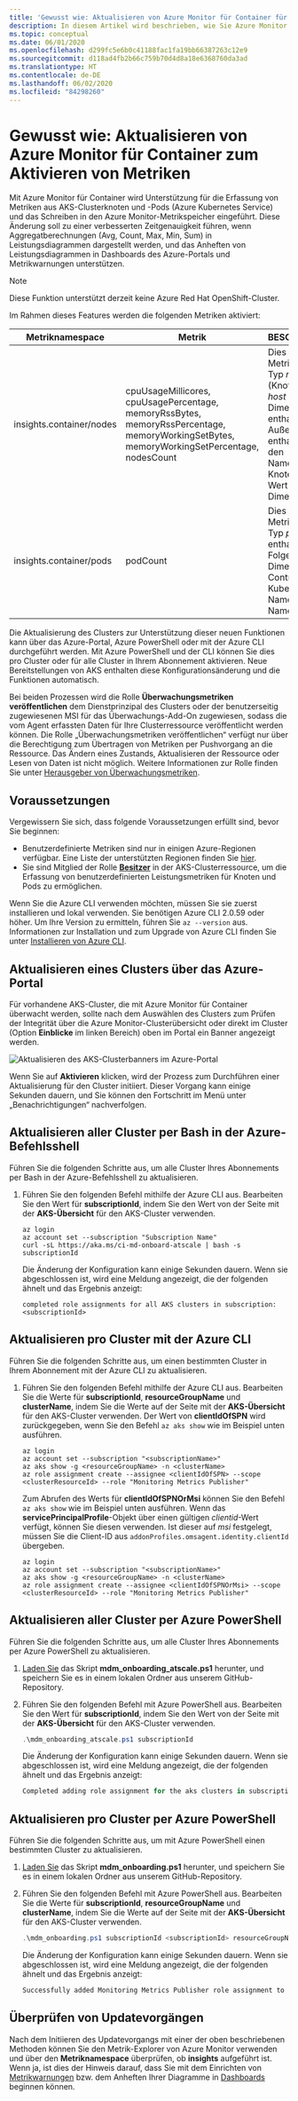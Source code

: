 ```yaml
---
title: 'Gewusst wie: Aktualisieren von Azure Monitor für Container für Metriken | Microsoft-Dokumentation'
description: In diesem Artikel wird beschrieben, wie Sie Azure Monitor für Container aktualisieren, um die Funktion für benutzerdefinierte Metriken zu aktivieren, für die das Untersuchen und Senden von Warnungen zu aggregierten Metriken unterstützt wird.
ms.topic: conceptual
ms.date: 06/01/2020
ms.openlocfilehash: d299fc5e6b0c41188fac1fa19bb66387263c12e9
ms.sourcegitcommit: d118ad4fb2b66c759b70d4d8a18e6368760da3ad
ms.translationtype: HT
ms.contentlocale: de-DE
ms.lasthandoff: 06/02/2020
ms.locfileid: "84298260"
---
```

# <a name="how-to-update-azure-monitor-for-containers-to-enable-metrics"></a>Gewusst wie: Aktualisieren von Azure Monitor für Container zum Aktivieren von Metriken

Mit Azure Monitor für Container wird Unterstützung für die Erfassung von Metriken aus AKS-Clusterknoten und -Pods (Azure Kubernetes Service) und das Schreiben in den Azure Monitor-Metrikspeicher eingeführt. Diese Änderung soll zu einer verbesserten Zeitgenauigkeit führen, wenn Aggregatberechnungen (Avg, Count, Max, Min, Sum) in Leistungsdiagrammen dargestellt werden, und das Anheften von Leistungsdiagrammen in Dashboards des Azure-Portals und Metrikwarnungen unterstützen.

>[!NOTE]
>Diese Funktion unterstützt derzeit keine Azure Red Hat OpenShift-Cluster.
>

Im Rahmen dieses Features werden die folgenden Metriken aktiviert:

| Metriknamespace | Metrik | BESCHREIBUNG |
|------------------|--------|-------------|
| insights.container/nodes | cpuUsageMillicores, cpuUsagePercentage, memoryRssBytes, memoryRssPercentage, memoryWorkingSetBytes, memoryWorkingSetPercentage, nodesCount | Dies sind Metriken vom Typ *node* (Knoten), die *host* als Dimension enthalten. Außerdem enthalten sie den<br> Namen des Knotens als Wert für die Dimension *host*. |
| insights.container/pods | podCount | Dies sind Metriken vom Typ *pod*. Sie enthalten Folgendes als Dimension: ControllerName, Kubernetes-Namespace, Name, Phase. |

Die Aktualisierung des Clusters zur Unterstützung dieser neuen Funktionen kann über das Azure-Portal, Azure PowerShell oder mit der Azure CLI durchgeführt werden. Mit Azure PowerShell und der CLI können Sie dies pro Cluster oder für alle Cluster in Ihrem Abonnement aktivieren. Neue Bereitstellungen von AKS enthalten diese Konfigurationsänderung und die Funktionen automatisch.

Bei beiden Prozessen wird die Rolle **Überwachungsmetriken veröffentlichen** dem Dienstprinzipal des Clusters oder der benutzerseitig zugewiesenen MSI für das Überwachungs-Add-On zugewiesen, sodass die vom Agent erfassten Daten für Ihre Clusterressource veröffentlicht werden können. Die Rolle „Überwachungsmetriken veröffentlichen“ verfügt nur über die Berechtigung zum Übertragen von Metriken per Pushvorgang an die Ressource. Das Ändern eines Zustands, Aktualisieren der Ressource oder Lesen von Daten ist nicht möglich. Weitere Informationen zur Rolle finden Sie unter [Herausgeber von Überwachungsmetriken](../../role-based-access-control/built-in-roles.md#monitoring-metrics-publisher).

## <a name="prerequisites"></a>Voraussetzungen

Vergewissern Sie sich, dass folgende Voraussetzungen erfüllt sind, bevor Sie beginnen:

* Benutzerdefinierte Metriken sind nur in einigen Azure-Regionen verfügbar. Eine Liste der unterstützten Regionen finden Sie [hier](../platform/metrics-custom-overview.md#supported-regions).
* Sie sind Mitglied der Rolle **[Besitzer](../../role-based-access-control/built-in-roles.md#owner)** in der AKS-Clusterressource, um die Erfassung von benutzerdefinierten Leistungsmetriken für Knoten und Pods zu ermöglichen. 

Wenn Sie die Azure CLI verwenden möchten, müssen Sie sie zuerst installieren und lokal verwenden. Sie benötigen Azure CLI 2.0.59 oder höher. Um Ihre Version zu ermitteln, führen Sie `az --version` aus. Informationen zur Installation und zum Upgrade von Azure CLI finden Sie unter [Installieren von Azure CLI](https://docs.microsoft.com/cli/azure/install-azure-cli). 

## <a name="upgrade-a-cluster-from-the-azure-portal"></a>Aktualisieren eines Clusters über das Azure-Portal

Für vorhandene AKS-Cluster, die mit Azure Monitor für Container überwacht werden, sollte nach dem Auswählen des Clusters zum Prüfen der Integrität über die Azure Monitor-Clusterübersicht oder direkt im Cluster (Option **Einblicke** im linken Bereich) oben im Portal ein Banner angezeigt werden.

![Aktualisieren des AKS-Clusterbanners im Azure-Portal](./media/container-insights-update-metrics/portal-banner-enable-01.png)

Wenn Sie auf **Aktivieren** klicken, wird der Prozess zum Durchführen einer Aktualisierung für den Cluster initiiert. Dieser Vorgang kann einige Sekunden dauern, und Sie können den Fortschritt im Menü unter „Benachrichtigungen“ nachverfolgen.

## <a name="upgrade-all-clusters-using-bash-in-azure-command-shell"></a>Aktualisieren aller Cluster per Bash in der Azure-Befehlsshell

Führen Sie die folgenden Schritte aus, um alle Cluster Ihres Abonnements per Bash in der Azure-Befehlsshell zu aktualisieren.

1. Führen Sie den folgenden Befehl mithilfe der Azure CLI aus.  Bearbeiten Sie den Wert für **subscriptionId**, indem Sie den Wert von der Seite mit der **AKS-Übersicht** für den AKS-Cluster verwenden.

    ```azurecli
    az login
    az account set --subscription "Subscription Name"
    curl -sL https://aka.ms/ci-md-onboard-atscale | bash -s subscriptionId   
    ```

    Die Änderung der Konfiguration kann einige Sekunden dauern. Wenn sie abgeschlossen ist, wird eine Meldung angezeigt, die der folgenden ähnelt und das Ergebnis anzeigt:

    ```azurecli
    completed role assignments for all AKS clusters in subscription: <subscriptionId>
    ```

## <a name="upgrade-per-cluster-using-azure-cli"></a>Aktualisieren pro Cluster mit der Azure CLI

Führen Sie die folgenden Schritte aus, um einen bestimmten Cluster in Ihrem Abonnement mit der Azure CLI zu aktualisieren.

1. Führen Sie den folgenden Befehl mithilfe der Azure CLI aus. Bearbeiten Sie die Werte für **subscriptionId**, **resourceGroupName** und **clusterName**, indem Sie die Werte auf der Seite mit der **AKS-Übersicht** für den AKS-Cluster verwenden.  Der Wert von **clientIdOfSPN** wird zurückgegeben, wenn Sie den Befehl `az aks show` wie im Beispiel unten ausführen.

    ```azurecli
    az login
    az account set --subscription "<subscriptionName>"
    az aks show -g <resourceGroupName> -n <clusterName> 
    az role assignment create --assignee <clientIdOfSPN> --scope <clusterResourceId> --role "Monitoring Metrics Publisher" 
    ```

    Zum Abrufen des Werts für **clientIdOfSPNOrMsi** können Sie den Befehl `az aks show` wie im Beispiel unten ausführen. Wenn das **servicePrincipalProfile**-Objekt über einen gültigen *clientid*-Wert verfügt, können Sie diesen verwenden. Ist dieser auf *msi* festgelegt, müssen Sie die Client-ID aus `addonProfiles.omsagent.identity.clientId` übergeben.

    ```azurecli
    az login
    az account set --subscription "<subscriptionName>"
    az aks show -g <resourceGroupName> -n <clusterName> 
    az role assignment create --assignee <clientIdOfSPNOrMsi> --scope <clusterResourceId> --role "Monitoring Metrics Publisher"
    ```

## <a name="upgrade-all-clusters-using-azure-powershell"></a>Aktualisieren aller Cluster per Azure PowerShell

Führen Sie die folgenden Schritte aus, um alle Cluster Ihres Abonnements per Azure PowerShell zu aktualisieren.

1. [Laden Sie](https://github.com/microsoft/OMS-docker/blob/ci_feature_prod/docs/aks/mdmonboarding/mdm_onboarding_atscale.ps1) das Skript **mdm_onboarding_atscale.ps1** herunter, und speichern Sie es in einem lokalen Ordner aus unserem GitHub-Repository.
2. Führen Sie den folgenden Befehl mit Azure PowerShell aus.  Bearbeiten Sie den Wert für **subscriptionId**, indem Sie den Wert von der Seite mit der **AKS-Übersicht** für den AKS-Cluster verwenden.

    ```powershell
    .\mdm_onboarding_atscale.ps1 subscriptionId
    ```
    Die Änderung der Konfiguration kann einige Sekunden dauern. Wenn sie abgeschlossen ist, wird eine Meldung angezeigt, die der folgenden ähnelt und das Ergebnis anzeigt:

    ```powershell
    Completed adding role assignment for the aks clusters in subscriptionId :<subscriptionId>
    ```

## <a name="upgrade-per-cluster-using-azure-powershell"></a>Aktualisieren pro Cluster per Azure PowerShell

Führen Sie die folgenden Schritte aus, um mit Azure PowerShell einen bestimmten Cluster zu aktualisieren.

1. [Laden Sie](https://github.com/microsoft/OMS-docker/blob/ci_feature_prod/docs/aks/mdmonboarding/mdm_onboarding.ps1) das Skript **mdm_onboarding.ps1** herunter, und speichern Sie es in einem lokalen Ordner aus unserem GitHub-Repository.

2. Führen Sie den folgenden Befehl mit Azure PowerShell aus. Bearbeiten Sie die Werte für **subscriptionId**, **resourceGroupName** und **clusterName**, indem Sie die Werte auf der Seite mit der **AKS-Übersicht** für den AKS-Cluster verwenden.

    ```powershell
    .\mdm_onboarding.ps1 subscriptionId <subscriptionId> resourceGroupName <resourceGroupName> clusterName <clusterName>
    ```

    Die Änderung der Konfiguration kann einige Sekunden dauern. Wenn sie abgeschlossen ist, wird eine Meldung angezeigt, die der folgenden ähnelt und das Ergebnis anzeigt:

    ```powershell
    Successfully added Monitoring Metrics Publisher role assignment to cluster : <clusterName>
    ```

## <a name="verify-update"></a>Überprüfen von Updatevorgängen

Nach dem Initiieren des Updatevorgangs mit einer der oben beschriebenen Methoden können Sie den Metrik-Explorer von Azure Monitor verwenden und über den **Metriknamespace** überprüfen, ob **insights** aufgeführt ist. Wenn ja, ist dies der Hinweis darauf, dass Sie mit dem Einrichten von [Metrikwarnungen](../platform/alerts-metric.md) bzw. dem Anheften Ihrer Diagramme in [Dashboards](../../azure-portal/azure-portal-dashboards.md) beginnen können.  
